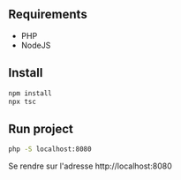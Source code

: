 ## Requirements

- PHP
- NodeJS

## Install

```bash
npm install
npx tsc
```

## Run project

```bash
php -S localhost:8080
```

Se rendre sur l'adresse http://localhost:8080